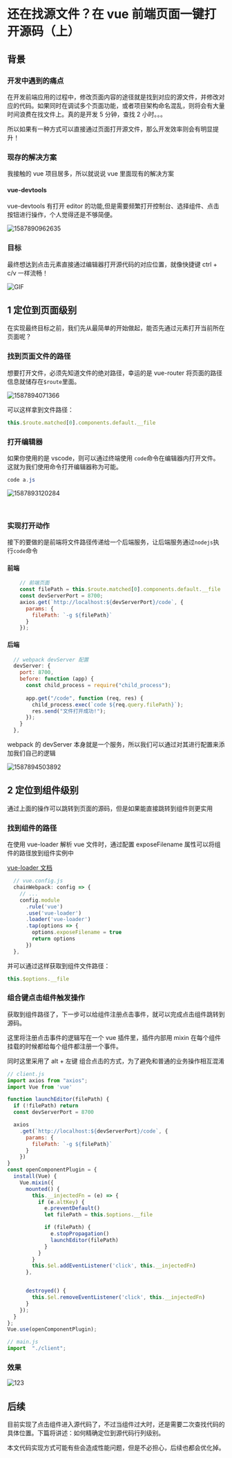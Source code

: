 # 还在找源文件？在 vue 前端页面一键打开源码（上）

## 背景

### 开发中遇到的痛点

在开发前端应用的过程中，修改页面内容的途径就是找到对应的源文件，并修改对应的代码。如果同时在调试多个页面功能，或者项目架构命名混乱，则将会有大量时间浪费在找文件上。真的是开发 5 分钟，查找 2 小时。。。

所以如果有一种方式可以直接通过页面打开源文件，那么开发效率则会有明显提升！



### 现存的解决方案

我接触的 vue 项目居多，所以就说说 vue 里面现有的解决方案

#### vue-devtools

vue-devtools 有打开 editor 的功能,但是需要频繁打开控制台、选择组件、点击按钮进行操作，个人觉得还是不够简便。

![1587890962635](C:\Users\10978\AppData\Roaming\Typora\typora-user-images\1587890962635.png)



### 目标

最终想达到点击元素直接通过编辑器打开源代码的对应位置，就像快捷键 ctrl + c/v 一样流畅！

![GIF](D:\前端开发\yyf-projects\掘金文章\文章-vue定位源码\images\GIF.gif)





## 1 定位到页面级别

在实现最终目标之前，我们先从最简单的开始做起，能否先通过元素打开当前所在页面呢？

### 找到页面文件的路径

想要打开文件，必须先知道文件的绝对路径，幸运的是 vue-router 将页面的路径信息就储存在`$route`里面。

![1587894071366](C:\Users\10978\AppData\Roaming\Typora\typora-user-images\1587894071366.png)

可以这样拿到文件路径：

```javascript
this.$route.matched[0].components.default.__file
```



### 打开编辑器

如果你使用的是 vscode，则可以通过终端使用 `code`命令在编辑器内打开文件。这就为我们使用命令打开编辑器称为可能。

```powershell
code a.js
```

![1587893120284](C:\Users\10978\AppData\Roaming\Typora\typora-user-images\1587893120284.png)

​                                                  

### 实现打开动作

接下的要做的是前端将文件路径传递给一个后端服务，让后端服务通过`nodejs`执行`code`命令

#### 前端

```javascript
    // 前端页面
	const filePath = this.$route.matched[0].components.default.__file
    const devServerPort = 8700;
    axios.get(`http://localhost:${devServerPort}/code`, {
      params: {
        filePath: `-g ${filePath}`
      }
    });
```



#### 后端

```javascript
  // webpack devServer 配置
  devServer: {
    port: 8700,
    before: function (app) {
      const child_process = require("child_process");
  
      app.get("/code", function (req, res) {
        child_process.exec(`code ${req.query.filePath}`);
        res.send("文件打开成功!");
      });
    }
  },
```



webpack 的 devServer 本身就是一个服务，所以我们可以通过对其进行配置来添加我们自己的逻辑

[参考]: https://webpack.js.org/configuration/dev-server/#devserverbefore

![1587894503892](C:\Users\10978\AppData\Roaming\Typora\typora-user-images\1587894503892.png)





## 2 定位到组件级别

通过上面的操作可以跳转到页面的源码，但是如果能直接跳转到组件则更实用



### 找到组件的路径

在使用 vue-loader 解析 vue 文件时，通过配置 exposeFilename 属性可以将组件的路径放到组件实例中

[vue-loader 文档](https://vue-loader.vuejs.org/options.html#exposefilename)

```javascript
  // vue.config.js
  chainWebpack: config => {
    // ...
    config.module
      .rule('vue')
      .use('vue-loader')
      .loader('vue-loader')
      .tap(options => {
        options.exposeFilename = true
        return options
      })
  },
```

并可以通过这样获取到组件文件路径：

```javascript
this.$options.__file
```





### 组合键点击组件触发操作

获取到组件路径了，下一步可以给组件注册点击事件，就可以完成点击组件跳转到源码。

这里将注册点击事件的逻辑写在一个 vue 插件里，插件内部用 mixin 在每个组件挂载的时候都给每个组件都注册一个事件。

同时这里采用了 alt + 左键 组合点击的方式，为了避免和普通的业务操作相互混淆

```javascript
// client.js
import axios from "axios";
import Vue from 'vue'

function launchEditor(filePath) {
  if (!filePath) return
  const devServerPort = 8700

  axios
    .get(`http://localhost:${devServerPort}/code`, {
      params: {
        filePath: `-g ${filePath}`
      }
    })
}
const openComponentPlugin = {
  install(Vue) {
    Vue.mixin({
      mounted() {
        this.__injectedFn = (e) => {
          if (e.altKey) {
            e.preventDefault()
            let filePath = this.$options.__file

            if (filePath) {
              e.stopPropagation()
              launchEditor(filePath)
            }
          }
        }
        this.$el.addEventListener('click', this.__injectedFn)
      },


      destroyed() { 
        this.$el.removeEventListener('click', this.__injectedFn)
      }
    });
  }
};
Vue.use(openComponentPlugin);


```

```javascript
// main.js
import  "./client";
```



### 效果

![123](D:\前端开发\yyf-projects\掘金文章\文章-vue定位源码\images\123.gif)

## 后续

目前实现了点击组件进入源代码了，不过当组件过大时，还是需要二次查找代码的具体位置。下篇将讲述：如何精确定位到源代码行列级别。

本文代码实现方式可能有些会造成性能问题，但是不必担心，后续也都会优化掉。



